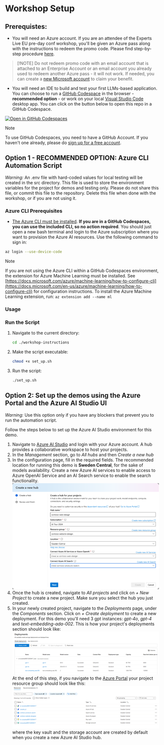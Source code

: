 
# Workshop Setup 


## Prerequistes: 

- You will need an Azure account. If you are an attendee of the Experts Live EU pre-day conf workshop, you'll be given an Azure pass along with the instructions to redeem the promo code. Please find step-by-step procedure [here](https://www.microsoftazurepass.com/Home/HowTo).

>[!NOTE] Do not redeem promo code with an email account that is attached to an Enterprise Account or an email account you already used to redeem another Azure pass - it will not work. If needed, you can create a [new Microsoft account](https://signup.live.com/signup?sru=https%3a%2f%2flogin.live.com%2foauth20_authorize.srf%3flc%3d1033%26client_id%3d81feaced-5ddd-41e7-8bef-3e20a2689bb7%26mkt%3dEN-US%26opid%3d7C5DB83D1ABD4491%26opidt%3d1726652133%26uaid%3dd485e211148e4d7ca419bcf0bcb85b03%26contextid%3dBCC91F640A71C3DD%26opignore%3d1&mkt=EN-US&uiflavor=web&lw=1&fl=easi2&client_id=81feaced-5ddd-41e7-8bef-3e20a2689bb7&uaid=d485e211148e4d7ca419bcf0bcb85b03&suc=81feaced-5ddd-41e7-8bef-3e20a2689bb7&lic=1) to claim your benefit.

- You will need an IDE to build and test your first LLMs-based application. You can choose to run a [GitHub Codespace](https://github.com/features/codespaces) in the browser - **recommended option** - or work on your local [Visual Studio Code](https://code.visualstudio.com/) desktop app. You can click on the button below to open this repo in a GitHub Codespace.

 [![Open in GitHub Codespaces](https://img.shields.io/static/v1?style=for-the-badge&label=GitHub+Codespaces&message=Open&color=brightgreen&logo=github)](https://github.com/codespaces/new?hide_repo_select=true&ref=experts-live-eu-2024&repo=848158252&skip_quickstart=true)

 >[!NOTE] 
 > To use GitHub Codespaces, you need to have a GitHub Account. If you haven't one  already, please do [sign up for a free account](https://github.com/signup). 

## Option 1 - RECOMMENDED OPTION: Azure CLI Automation Script

*Warning:* An .env file with hard-coded values for local testing will be created in the src directory.
This file is used to store the environment variables for the project for demos and testing only.
Please do not share this file, or commit this file to the repository.
Delete this file when done with the workshop, or if you are not using it.

### Azure CLI Prerequisites

- [The Azure CLI must be installed](https://docs.microsoft.com/cli/azure/install-azure-cli?WT.mc_id=academic-145965-cacaste). **If you are in a GitHub Codespaces, you can use the included CLI, so no action required**. You should just open a new bash terminal and login to the Azure subscription where you want to provision the Azure AI resources. Use the following command to sign in:
```bash
az login --use-device-code
```

>[!NOTE]
>If you are not using the Azure CLI within a GitHub Codespaces environment, the extension for Azure Machine Learning must be installed.  See [https://docs.microsoft.com/azure/machine-learning/how-to-configure-cli](https://docs.microsoft.com/en-us/azure/machine-learning/how-to-configure-cli) for configuration instructions.
> To install the Azure Machine Learning extension, run: ```az extension add --name ml```

### Usage

### Run the Script

1. Navigate to the current directory:
   ```bash
   cd ./workshop-instructions
   ```

2. Make the script executable:
   ```bash
   chmod +x set_up.sh
   ```
3. Run the script:
   ```bash
   ./set_up.sh
   ```

## Option 2: Set up the demos using the Azure Portal and the Azure AI Studio UI

*Warning:* Use this option only if you have any blockers that prevent you to run the automation script.

Follow the steps below to set up the Azure AI Studio environment for this demo.

1. Navigate to [Azure AI Studio](ai.azure.com) and login with your Azure account. A hub provides a collaborative workspace to host your projects.
1. In the *Management* section, go to *All hubs* and then *Create a new hub*
1. In the configuration page, fill in the required fields. The recommended location for running this demo is **Sweden Central**, for the sake of models availability. Create a new Azure AI services to enable access to Azure OpenAI Service and an AI Search service to enable the search functionality.
![Hub configuration](./media/hub_configuration.png)
1. Once the hub is created, navigate to *All projects* and click on *+ New Project* to create a new project. Make sure you select the hub you just created. 
1. In your newly created project, navigate to the *Deployments* page, under the *Components* section. Click on *+ Create deployment* to create a new deployment. For this demo you'll need 3 gpt instances: *gpt-4o*, *gpt-4* and *text-embedding-ada-002*. This is how your project's deployments section should look like:
![Deployments section](./media/deployments.png)
At the end of this step, if you navigate to the [Azure Portal](portal.azure.com) your project resource group should look like this:
![Azure resource group](./media/azure_rg.png)
where the key vault and the storage account are created by default when you create a new Azure AI Studio hub.

